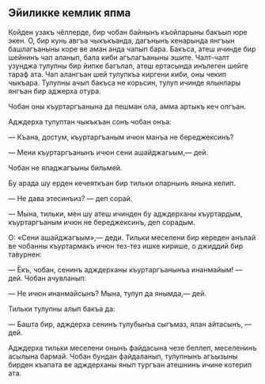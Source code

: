 ## Эйиликке кемлик япма

Койден узакъ чёллерде, бир чобан байнынъ къойларыны бакъып юре экен.
О, бир кунь авгъа чыкъкъанда, дагънынъ кенарында янгъын башлагъаныны коре ве аман анда чапып бара.
Бакъса, атеш ичинде бир шейнинъ чап аланып, бала киби агълагъаныны эшите.
Чалт-чалт узунджа тулупны бир йипке багълап, атеш ертасында инълеген шейге тараф ата.
Чап алангъан шей тулупкъа киргени киби, оны чекип чыкъара.
Тулупны ачып бакъса не корьсин, тулуп ичинде ялынлары янгъан бир аджерха отура.

Чобан оны къуртаргъанына да пешман ола, амма артыкъ кеч олгъан.

Адждерха тулуптан чыкъкъан сонъ чобан онъа:

— Къана, достум, къуртаргъаным ичюн манъа не береджексинъ?

— Мени къуртаргъанынъ ичюн сени ашайджагьым,— дей.

Чобан не япаджагъыны бильмей.

Бу арада шу ерден кечеяткъан бир тильки оларнынъ янына келип.

— Не дава этесинъиз? — деп сорай.

— Мына, тильки, мен шу атеш ичинден бу адждерханы къуртардым, къуртаргъаным ичюн не береджексинъ, деп сорадым.

О: «Сени ашайджагъым»,— деди.
Тильки меселени бир кереден анълай ве чобанны къуртармакъ ичюн тез-тез ишке кирише, о джиддий бир тавурнен:

— Ёкъ, чобан, сенинъ адждерханы къуртаргъанынъа инанмайым! — дей.
Чобан ачувланып:

— Не ичюн инанмайсынъ?
Мына, тулуп да янымда,— дей.

Тильки тулупны алып бакъа да:

— Башта бир, адждерха сенинъ тулубынъа сыгъмаз, ялан айтасынъ, — дей.

Адждерха тильки меселени онынъ файдасына чезе беллеп, меселенинъ асылына бармай.
Чобан бундан файдаланып, тулупнынъ агъызыны бирден къапата ве адждерханы янып тургъан атешнинъ ичине котерип ата.
